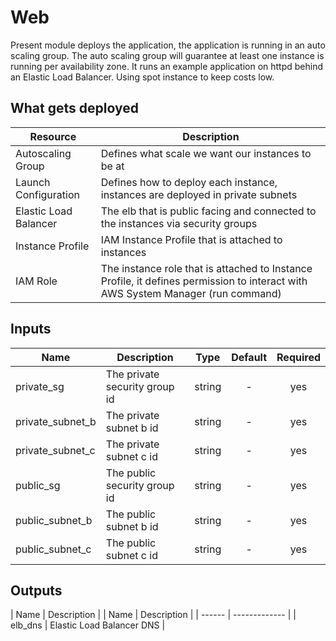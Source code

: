 # Web

Present module deploys the application, the application is running in an auto scaling group.
The auto scaling group will guarantee at least one instance is running per availability zone.
It runs an example application on httpd behind an Elastic Load Balancer.
Using spot instance to keep costs low.

## What gets deployed
| Resource              | Description
| ---                   | ---
| Autoscaling Group     | Defines what scale we want our instances to be at
| Launch Configuration  | Defines how to deploy each instance, instances are deployed in private subnets
| Elastic Load Balancer | The elb that is public facing and connected to the instances via security groups
| Instance Profile      | IAM Instance Profile that is attached to instances
| IAM Role              | The instance role that is attached to Instance Profile, it defines permission to interact with AWS System Manager (run command)

## Inputs

| Name             | Description                   | Type   | Default | Required |
| ------           | -------------                 | :----: | :-----: | :-----:  |
| private_sg       | The private security group id | string | -       | yes      |
| private_subnet_b | The private subnet b id       | string | -       | yes      |
| private_subnet_c | The private subnet c id       | string | -       | yes      |
| public_sg        | The public security group id  | string | -       | yes      |
| public_subnet_b  | The public subnet b id        | string | -       | yes      |
| public_subnet_c  | The public subnet c id        | string | -       | yes      |

## Outputs

| Name    | Description               |
| Name    | Description               |
| ------  | -------------             |
| elb_dns | Elastic Load Balancer DNS |


